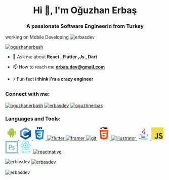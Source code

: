 <h1 align="center">Hi 👋, I'm Oğuzhan Erbaş</h1>
<h3 align="center">A passionate Software Engineerin from Turkey</h3
<h4 align="center">working on Mobile Developing</h4
<img align="right" alt="Coding" width="400" src="https://cdn.hashnode.com/res/hashnode/image/upload/v1545306074993/SyQkgbtxE.gif?w=1600&h=840&fit=crop&crop=entropy&auto=format,compress&gif-q=60&format=webm"

<p align="left"> <img src="https://komarev.com/ghpvc/?username=erbasdev&label=Profile%20views&color=0e75b6&style=flat" alt="erbasdev" /> </p>

<p align="left"> <a href="https://twitter.com/oguzhanerbash" target="blank"><img src="https://img.shields.io/twitter/follow/oguzhanerbash?logo=twitter&style=for-the-badge" alt="oguzhanerbash" /></a> </p>

- 💬 Ask me about **React , Flutter ,Js , Dart**

- 📫 How to reach me **erbas.dev@gmail.com**

- ⚡ Fun fact **i think i'm a crazy engineer**

<h3 align="left">Connect with me:</h3>
<p align="left">
<a href="https://twitter.com/oguzhanerbash" target="blank"><img align="center" src="https://raw.githubusercontent.com/rahuldkjain/github-profile-readme-generator/master/src/images/icons/Social/twitter.svg" alt="oguzhanerbash" height="30" width="40" /></a>
<a href="https://linkedin.com/in/erbasdev" target="blank"><img align="center" src="https://raw.githubusercontent.com/rahuldkjain/github-profile-readme-generator/master/src/images/icons/Social/linked-in-alt.svg" alt="erbasdev" height="30" width="40" /></a>
<a href="https://instagram.com/oguzhnerbas" target="blank"><img align="center" src="https://raw.githubusercontent.com/rahuldkjain/github-profile-readme-generator/master/src/images/icons/Social/instagram.svg" alt="oguzhnerbas" height="30" width="40" /></a>
</p>

<h3 align="left">Languages and Tools:</h3>
<p align="left"> <a href="https://developer.android.com" target="_blank" rel="noreferrer"> <img src="https://raw.githubusercontent.com/devicons/devicon/master/icons/android/android-original-wordmark.svg" alt="android" width="40" height="40"/> </a> <a href="https://www.cprogramming.com/" target="_blank" rel="noreferrer"> <img src="https://raw.githubusercontent.com/devicons/devicon/master/icons/c/c-original.svg" alt="c" width="40" height="40"/> </a> <a href="https://www.w3schools.com/css/" target="_blank" rel="noreferrer"> <img src="https://raw.githubusercontent.com/devicons/devicon/master/icons/css3/css3-original-wordmark.svg" alt="css3" width="40" height="40"/> </a> <a href="https://flutter.dev" target="_blank" rel="noreferrer"> <img src="https://www.vectorlogo.zone/logos/flutterio/flutterio-icon.svg" alt="flutter" width="40" height="40"/> </a> <a href="https://www.framer.com/" target="_blank" rel="noreferrer"> <img src="https://www.vectorlogo.zone/logos/framer/framer-icon.svg" alt="framer" width="40" height="40"/> </a> <a href="https://git-scm.com/" target="_blank" rel="noreferrer"> <img src="https://www.vectorlogo.zone/logos/git-scm/git-scm-icon.svg" alt="git" width="40" height="40"/> </a> <a href="https://www.w3.org/html/" target="_blank" rel="noreferrer"> <img src="https://raw.githubusercontent.com/devicons/devicon/master/icons/html5/html5-original-wordmark.svg" alt="html5" width="40" height="40"/> </a> <a href="https://www.adobe.com/in/products/illustrator.html" target="_blank" rel="noreferrer"> <img src="https://www.vectorlogo.zone/logos/adobe_illustrator/adobe_illustrator-icon.svg" alt="illustrator" width="40" height="40"/> </a> <a href="https://www.java.com" target="_blank" rel="noreferrer"> <img src="https://raw.githubusercontent.com/devicons/devicon/master/icons/java/java-original.svg" alt="java" width="40" height="40"/> </a> <a href="https://developer.mozilla.org/en-US/docs/Web/JavaScript" target="_blank" rel="noreferrer"> <img src="https://raw.githubusercontent.com/devicons/devicon/master/icons/javascript/javascript-original.svg" alt="javascript" width="40" height="40"/> </a> <a href="https://www.photoshop.com/en" target="_blank" rel="noreferrer"> <img src="https://raw.githubusercontent.com/devicons/devicon/master/icons/photoshop/photoshop-line.svg" alt="photoshop" width="40" height="40"/> </a> <a href="https://reactjs.org/" target="_blank" rel="noreferrer"> <img src="https://raw.githubusercontent.com/devicons/devicon/master/icons/react/react-original-wordmark.svg" alt="react" width="40" height="40"/> </a> <a href="https://reactnative.dev/" target="_blank" rel="noreferrer"> <img src="https://reactnative.dev/img/header_logo.svg" alt="reactnative" width="40" height="40"/> </a> </p>

<p><img align="left" src="https://github-readme-stats.vercel.app/api/top-langs?username=erbasdev&show_icons=true&locale=en&layout=compact" alt="erbasdev" /></p>

<p>&nbsp;<img align="center" src="https://github-readme-stats.vercel.app/api?username=erbasdev&show_icons=true&locale=en" alt="erbasdev" /></p>

<p><img align="center" src="https://github-readme-streak-stats.herokuapp.com/?user=erbasdev&" alt="erbasdev" /></p>
